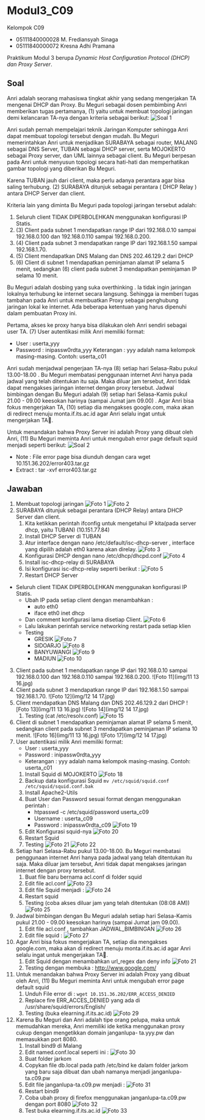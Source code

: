 # Modul3_C09
Kelompok C09
- 05111840000028  M. Frediansyah Sinaga
- 05111840000072  Kresna Adhi Pramana

Praktikum Modul 3 berupa *Dynamic Host Configuration Protocol (DHCP) dan Proxy Server*.


## Soal
Anri adalah seorang mahasiswa tingkat akhir yang sedang mengerjakan TA mengenai DHCP dan Proxy.
Bu Meguri sebagai dosen pembimbing Anri memberikan tugas pertamanya, (1) yaitu untuk membuat
topologi jaringan demi kelancaran TA-nya dengan kriteria sebagai berikut:
![Soal 1](img/soal1.PNG)

Anri sudah pernah mempelajari teknik Jaringan Komputer sehingga Anri dapat membuat topologi
tersebut dengan mudah. Bu Meguri memerintahkan Anri untuk menjadikan SURABAYA sebagai
router, MALANG sebagai DNS Server, TUBAN sebagai DHCP server, serta MOJOKERTO sebagai Proxy
server, dan UML lainnya sebagai client.
Bu Meguri berpesan pada Anri untuk menyusun topologi secara hati-hati dan memperhatikan
gambar topologi yang diberikan Bu Meguri.

Karena TUBAN jauh dari client, maka perlu adanya perantara agar bisa saling terhubung. (2)
SURABAYA ditunjuk sebagai perantara ( DHCP Relay ) antara DHCP Server dan client.

Kriteria lain yang diminta Bu Meguri pada topologi jaringan tersebut adalah:
1. Seluruh client TIDAK DIPERBOLEHKAN menggunakan konfigurasi IP Statis.
2. (3) Client pada subnet 1 mendapatkan range IP dari 192.168.0.10 sampai 192.168.0.100 dan
    192.168.0.110 sampai 192.168.0.200.
3. (4) Client pada subnet 3 mendapatkan range IP dari 192.168.1.50 sampai 192.168.1.70.
4. (5) Client mendapatkan DNS Malang dan DNS 202.46.129.2 dari DHCP
5. (6) Client di subnet 1 mendapatkan peminjaman alamat IP selama 5 menit, sedangkan (6) client
    pada subnet 3 mendapatkan peminjaman IP selama 10 menit.

Bu Meguri adalah dosbing yang suka overthinking . Ia tidak ingin jaringan lokalnya terhubung ke
internet secara langsung. Sehingga ia memberi tugas tambahan pada Anri untuk membuatkan Proxy
sebagai penghubung jaringan lokal ke internet. Ada beberapa ketentuan yang harus dipenuhi dalam
pembuatan Proxy ini.

Pertama, akses ke proxy hanya bisa dilakukan oleh Anri sendiri sebagai user TA. (7) User autentikasi
milik Anri memiliki format:
* User : userta_yyy
* Password : inipassw0rdta_yyy
Keterangan : yyy adalah nama kelompok masing-masing. Contoh: userta_c01

Anri sudah menjadwal pengerjaan TA-nya (8) setiap hari Selasa-Rabu pukul 13.00-18.00 . Bu Meguri
membatasi penggunaan internet Anri hanya pada jadwal yang telah ditentukan itu saja. Maka diluar
jam tersebut, Anri tidak dapat mengakses jaringan internet dengan proxy tersebut. Jadwal bimbingan
dengan Bu Meguri adalah (9) setiap hari Selasa-Kamis pukul 21.00 - 09.00 keesokan harinya (sampai
Jumat jam 09.00) . Agar Anri bisa fokus mengerjakan TA, (10) setiap dia mengakses google.com, maka
akan di redirect menuju monta.if.its.ac.id agar Anri selalu ingat untuk mengerjakan TA🙂.

Untuk menandakan bahwa Proxy Server ini adalah Proxy yang dibuat oleh Anri, (11) Bu Meguri
meminta Anri untuk mengubah error page default squid menjadi seperti berikut:
![Soal 2](img/soal2.PNG)

* Note : File error page bisa diunduh dengan cara wget 10.151.36.202/error403.tar.gz
* Extract : tar -xvf error403.tar.gz


## Jawaban
1. Membuat topologi jaringan
![Foto 1](img/1.jpg)
![Foto 2](img/2.jpg)
2. SURABAYA ditunjuk sebagai perantara (DHCP Relay) antara DHCP Server dan client.
    1. Kita ketikkan perintah ifconfig untuk mengetahui IP kita(pada server dhcp, yaitu TUBAN) (10.151.77.84)
    2. Install DHCP Server di TUBAN
    3. Atur interface dengan  nano /etc/default/isc-dhcp-server , interface yang dipilih adalah eth0 karena akan direlay.
    ![Foto 3](img/3.jpg)
    4. Konfigurasi DHCP dengan nano /etc/dhcp/dhcpd.conf
    ![Foto 4](img/4.jpg)
    5. Install isc-dhcp-relay di SURABAYA
    6. Isi konfigurasi isc-dhcp-relay seperti berikut :
    ![Foto 5](img/5.jpg)
    7. Restart DHCP Server
* Seluruh client TIDAK DIPERBOLEHKAN menggunakan konfigurasi IP Statis.
    * Ubah IP pada setiap client dengan menambahkan :
	    * auto eth0
        * iface eth0 inet dhcp
    * Dan comment konfigurasi lama disetiap Client.
    ![Foto 6](img/6.jpg)
    * Lalu lakukan perintah service networking restart pada setiap klien
    * Testing
        * GRESIK 
	![Foto 7](img/7.jpg)
        * SIDOARJO
	![Foto 8](img/8.jpg)
        * BANYUWANGI
	![Foto 9](img/9.jpg)
        * MADIUN
	![Foto 10](img/10.jpg)
3. Client pada subnet 1 mendapatkan range IP dari 192.168.0.10 sampai 192.168.0.100 dan 192.168.0.110 sampai 192.168.0.200.
![Foto 11](img/11 13 16.jpg)
4. Client pada subnet 3 mendapatkan range IP dari 192.168.1.50 sampai 192.168.1.70.
![Foto 12](img/12 14 17.jpg)
5. Client mendapatkan DNS Malang dan DNS 202.46.129.2 dari DHCP
![Foto 13](img/11 13 16.jpg)
![Foto 14](img/12 14 17.jpg)
    1. Testing (cat /etc/resolv.conf)
    ![Foto 15](img/15.jpg)
6. Client di subnet 1 mendapatkan peminjaman alamat IP selama 5 menit, sedangkan client pada subnet 3 mendapatkan peminjaman IP selama 10 menit.
![Foto 16](img/11 13 16.jpg)
![Foto 17](img/12 14 17.jpg)
7. User autentikasi milik Anri memiliki format:
    * User : userta_yyy
    * Password : inipassw0rdta_yyy
    * Keterangan : yyy adalah nama kelompok masing-masing. Contoh: userta_c01
    1. Install Squid di MOJOKERTO
    ![Foto 18](img/18.jpg)
    2. Backup data konfigurasi Squid `mv /etc/squid/squid.conf /etc/squid/squid.conf.bak`
    3. Install Apache2-Utils
    4. Buat User dan Password sesuai format dengan menggunakan perintah : 
        * htpasswd -c /etc/squid/password userta_c09
        * Username : userta_c09
        * Password : inipassw0rdta_c09
	![Foto 19](img/19.jpg)
    5. Edit Konfigurasi squid-nya
    ![Foto 20](img/20.jpg)
    6. Restart Squid
    7. Testing
    ![Foto 21](img/21.jpg)
    ![Foto 22](img/22.jpg)
8. Setiap hari Selasa-Rabu pukul 13.00-18.00. Bu Meguri membatasi penggunaan internet Anri hanya pada jadwal yang telah ditentukan itu saja. Maka diluar jam tersebut, Anri tidak 
    dapat mengakses jaringan internet dengan proxy tersebut.
    1. Buat file baru bernama acl.conf di folder squid
    2. Edit file acl.conf
    ![Foto 23](img/23.jpg)
    3. Edit file Squid menjadi :
    ![Foto 24](img/24.jpg)
    4. Restart squid
    5. Testing (coba akses diluar jam yang telah ditentukan (08:08 AM))
    ![Foto 25](img/25.jpg)
9. Jadwal bimbingan dengan Bu Meguri adalah setiap hari Selasa-Kamis pukul 21.00 - 09.00 keesokan harinya (sampai Jumat jam 09.00).
    1. Edit file acl.conf , tambahkan JADWAL_BIMBINGAN
    ![Foto 26](img/26.jpg)
    2. Edit file squid :
    ![Foto 27](img/27.jpg)
10. Agar Anri bisa fokus mengerjakan TA, setiap dia mengakses google.com, maka akan di redirect menuju monta.if.its.ac.id agar Anri selalu ingat untuk mengerjakan TA🙂.
    1. Edit Squid dengan menambahkan url_regex dan deny info
    ![Foto 21](img/28.jpg)
    2. Testing dengan membuka : http://www.google.com/
11. Untuk menandakan bahwa Proxy Server ini adalah Proxy yang dibuat oleh Anri, (11) Bu Meguri meminta Anri untuk mengubah error page default squid
    1. Unduh File error di :
        `wget 10.151.36.202/ERR_ACCESS_DENIED`  
    2. Replace fire ERR_ACCES_DENIED yang ada di /usr/share/squid/errors/English/
    3. Testing (buka elearning.if.its.ac.id)
    ![Foto 29](img/29.jpg)
12. Karena Bu Meguri dan Anri adalah tipe orang pelupa, maka untuk memudahkan mereka, Anri memiliki ide ketika menggunakan proxy cukup dengan mengetikkan domain janganlupa-
    ta.yyy.pw dan memasukkan port 8080.
    1. Install bind9 di Malang
    2. Edit named.conf.local seperti ini :
    ![Foto 30](img/30.jpg)
    3. Buat folder jarkom
    4. Copykan file db.local pada path /etc/bind ke dalam folder jarkom yang baru saja dibuat dan ubah namanya menjadi janganlupa-ta.c09.pw
    5. Edit file janganlupa-ta.c09.pw menjadi :
    ![Foto 31](img/31.jpg)
    6. Restart bind9
    7. Coba ubah proxy di firefox menggunakan janganlupa-ta.c09.pw dengan port 8080
    ![Foto 32](img/32.jpg)
    8. Test buka elearning.if.its.ac.id
    ![Foto 33](img/33.jpg)
